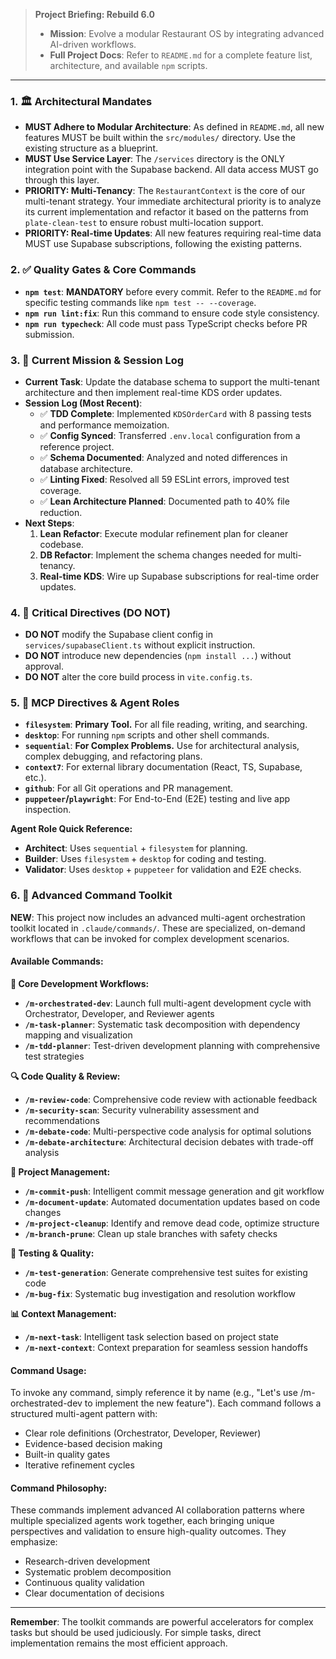 > **Project Briefing: Rebuild 6.0**
> - **Mission**: Evolve a modular Restaurant OS by integrating advanced AI-driven workflows.
> - **Full Project Docs**: Refer to `README.md` for a complete feature list, architecture, and available `npm` scripts.

---

### **1. 🏛️ Architectural Mandates**

- **MUST Adhere to Modular Architecture**: As defined in `README.md`, all new features MUST be built within the `src/modules/` directory. Use the existing structure as a blueprint.
- **MUST Use Service Layer**: The `/services` directory is the ONLY integration point with the Supabase backend. All data access MUST go through this layer.
- **PRIORITY: Multi-Tenancy**: The `RestaurantContext` is the core of our multi-tenant strategy. Your immediate architectural priority is to analyze its current implementation and refactor it based on the patterns from `plate-clean-test` to ensure robust multi-location support.
- **PRIORITY: Real-time Updates**: All new features requiring real-time data MUST use Supabase subscriptions, following the existing patterns.

### **2. ✅ Quality Gates & Core Commands**

- **`npm test`**: **MANDATORY** before every commit. Refer to the `README.md` for specific testing commands like `npm test -- --coverage`.
- **`npm run lint:fix`**: Run this command to ensure code style consistency.
- **`npm run typecheck`**: All code must pass TypeScript checks before PR submission.

### **3. 🎯 Current Mission & Session Log**

- **Current Task**: Update the database schema to support the multi-tenant architecture and then implement real-time KDS order updates.
- **Session Log (Most Recent)**:
    - ✅ **TDD Complete**: Implemented `KDSOrderCard` with 8 passing tests and performance memoization.
    - ✅ **Config Synced**: Transferred `.env.local` configuration from a reference project.
    - ✅ **Schema Documented**: Analyzed and noted differences in database architecture.
    - ✅ **Linting Fixed**: Resolved all 59 ESLint errors, improved test coverage.
    - ✅ **Lean Architecture Planned**: Documented path to 40% file reduction.
- **Next Steps**:
    1.  **Lean Refactor**: Execute modular refinement plan for cleaner codebase.
    2.  **DB Refactor**: Implement the schema changes needed for multi-tenancy.
    3.  **Real-time KDS**: Wire up Supabase subscriptions for real-time order updates.

### **4. 🚨 Critical Directives (DO NOT)**

- **DO NOT** modify the Supabase client config in `services/supabaseClient.ts` without explicit instruction.
- **DO NOT** introduce new dependencies (`npm install ...`) without approval.
- **DO NOT** alter the core build process in `vite.config.ts`.

### **5. 🧠 MCP Directives & Agent Roles**

- **`filesystem`**: **Primary Tool.** For all file reading, writing, and searching.
- **`desktop`**: For running `npm` scripts and other shell commands.
- **`sequential`**: **For Complex Problems.** Use for architectural analysis, complex debugging, and refactoring plans.
- **`context7`**: For external library documentation (React, TS, Supabase, etc.).
- **`github`**: For all Git operations and PR management.
- **`puppeteer`/`playwright`**: For End-to-End (E2E) testing and live app inspection.

**Agent Role Quick Reference:**
-   **Architect**: Uses `sequential` + `filesystem` for planning.
-   **Builder**: Uses `filesystem` + `desktop` for coding and testing.
-   **Validator**: Uses `desktop` + `puppeteer` for validation and E2E checks.

### **6. 🔧 Advanced Command Toolkit**

**NEW**: This project now includes an advanced multi-agent orchestration toolkit located in `.claude/commands/`. These are specialized, on-demand workflows that can be invoked for complex development scenarios.

#### Available Commands:

**🎯 Core Development Workflows:**
- **`/m-orchestrated-dev`**: Launch full multi-agent development cycle with Orchestrator, Developer, and Reviewer agents
- **`/m-task-planner`**: Systematic task decomposition with dependency mapping and visualization
- **`/m-tdd-planner`**: Test-driven development planning with comprehensive test strategies

**🔍 Code Quality & Review:**
- **`/m-review-code`**: Comprehensive code review with actionable feedback
- **`/m-security-scan`**: Security vulnerability assessment and recommendations
- **`/m-debate-code`**: Multi-perspective code analysis for optimal solutions
- **`/m-debate-architecture`**: Architectural decision debates with trade-off analysis

**📝 Project Management:**
- **`/m-commit-push`**: Intelligent commit message generation and git workflow
- **`/m-document-update`**: Automated documentation updates based on code changes
- **`/m-project-cleanup`**: Identify and remove dead code, optimize structure
- **`/m-branch-prune`**: Clean up stale branches with safety checks

**🧪 Testing & Quality:**
- **`/m-test-generation`**: Generate comprehensive test suites for existing code
- **`/m-bug-fix`**: Systematic bug investigation and resolution workflow

**📊 Context Management:**
- **`/m-next-task`**: Intelligent task selection based on project state
- **`/m-next-context`**: Context preparation for seamless session handoffs

#### Command Usage:
To invoke any command, simply reference it by name (e.g., "Let's use /m-orchestrated-dev to implement the new feature"). Each command follows a structured multi-agent pattern with:
- Clear role definitions (Orchestrator, Developer, Reviewer)
- Evidence-based decision making
- Built-in quality gates
- Iterative refinement cycles

#### Command Philosophy:
These commands implement advanced AI collaboration patterns where multiple specialized agents work together, each bringing unique perspectives and validation to ensure high-quality outcomes. They emphasize:
- Research-driven development
- Systematic problem decomposition
- Continuous quality validation
- Clear documentation of decisions

---

**Remember**: The toolkit commands are powerful accelerators for complex tasks but should be used judiciously. For simple tasks, direct implementation remains the most efficient approach.